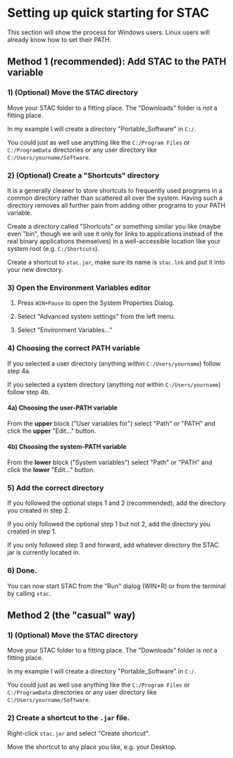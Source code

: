 # Setting up quick starting for STAC

This section will show the process for Windows users. Linux users will already know how to set their PATH.

## Method 1 (recommended): Add STAC to the PATH variable

### 1) (Optional) Move the STAC directory

Move your STAC folder to a fitting place. The "Downloads" folder is _not_ a fitting place.

In my example I will create a directory "Portable_Software" in ```C:/```.

You could just as well use anything like the ```C:/Program Files``` or ```C:/ProgramData``` directories or any user directory like ```C:/Users/yourname/Software```.

### 2) (Optional) Create a "Shortcuts" directory

It is a generally cleaner to store shortcuts to frequently used programs in a common directory rather than scattered all over the system. Having such a directory removes all further pain from adding other programs to your PATH variable.

Create a directory called "Shortcuts" or something similar you like (maybe even "bin", though we will use it only for links to applications instead of the real binary applications themselves) in a well-accessible location like your system root (e.g. ```C:/Shortcuts```).

Create a shortcut to ```stac.jar```, make sure its name is ```stac.lnk``` and put it into your new directory.

### 3) Open the Environment Variables editor

1) Press ```WIN+Pause``` to open the System Properties Dialog.

2) Select "Advanced system settings" from the left menu.

3) Select "Environment Variables..."

### 4) Choosing the correct PATH variable

If you selected a user directory (anything _within_ ```C:/Users/yourname```) follow step 4a.

If you selected a system directory (anything _not_ within ```C:/Users/yourname```) follow step 4b.

#### 4a) Choosing the user-PATH variable

From the **upper** block  ("User variables for") select "Path" or "PATH" and click the **upper** "Edit..." button.

#### 4b) Choosing the system-PATH variable

From the **lower** block ("System variables") select "Path" or "PATH" and click the **lower** "Edit..." button.

### 5) Add the correct directory

If you followed the optional steps 1 and 2 (recommended), add the directory you created in step 2.

If you only followed the optional step 1 but not 2, add the directory you created in step 1.

If you only followed step 3 and forward, add whatever directory the STAC jar is currently located in.

### 6) Done.

You can now start STAC from the "Run" dialog (WIN+R) or from the terminal by calling ```stac```.

## Method 2 (the "casual" way)

### 1) (Optional) Move the STAC directory

Move your STAC folder to a fitting place. The "Downloads" folder is _not_ a fitting place.

In my example I will create a directory "Portable_Software" in ```C:/```.

You could just as well use anything like the ```C:/Program Files``` or ```C:/ProgramData``` directories or any user directory like ```C:/Users/yourname/Software```.

### 2) Create a shortcut to the ```.jar``` file.

Right-click ```stac.jar``` and select "Create shortcut".

Move the shortcut to any place you like, e.g. your Desktop.
